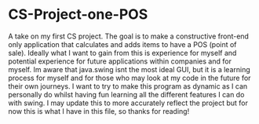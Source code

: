 # CS-Project-one-POS
A take on my first CS project. The goal is to make a constructive front-end only application that calculates and adds items to have a POS (point of sale).
Ideally what I want to gain from this is experience for myself and potential experience for future applications within companies and for myself.
Im aware that java.swing isnt the most ideal GUI, but it is a learning process for myself and for those who may look at my code in the future for their own journeys.
I want to try to make this program as dynamic as I can personally do whilst having fun learning all the different features I can do with swing.
I may update this to more accurately reflect the project but for now this is what I have in this file, so thanks for reading!